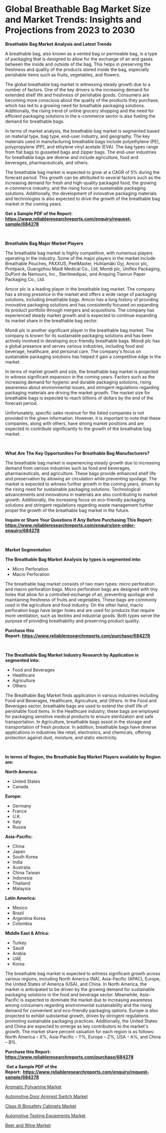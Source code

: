 <p><h1>Global Breathable Bag Market Size and Market Trends: Insights and Projections from 2023 to 2030</h1></p><p><strong>Breathable Bag Market Analysis and Latest Trends</strong></p>
<p><p>A breathable bag, also known as a vented bag or permeable bag, is a type of packaging that is designed to allow for the exchange of air and gases between the inside and outside of the bag. This helps in preserving the freshness and quality of the products stored inside the bag, especially perishable items such as fruits, vegetables, and flowers.</p><p>The global breathable bag market is witnessing steady growth due to a number of factors. One of the key drivers is the increasing demand for extended shelf life and freshness of perishable goods. Consumers are becoming more conscious about the quality of the products they purchase, which has led to a growing need for breathable packaging solutions. Additionally, the rising trend of online grocery shopping and the need for efficient packaging solutions in the e-commerce sector is also fueling the demand for breathable bags.</p><p>In terms of market analysis, the breathable bag market is segmented based on material type, bag type, end-user industry, and geography. The key materials used in manufacturing breathable bags include polyethylene (PE), polypropylene (PP), and ethylene vinyl acetate (EVA). The bag types range from flat bags to gusseted bags and zipper bags. The end-user industries for breathable bags are diverse and include agriculture, food and beverages, pharmaceuticals, and others.</p><p>The breathable bag market is expected to grow at a CAGR of 5% during the forecast period. This growth can be attributed to several factors such as the increasing demand for fresh and high-quality packaged food, the growing e-commerce industry, and the rising focus on sustainable packaging solutions. Additionally, the development of innovative packaging materials and technologies is also expected to drive the growth of the breathable bag market in the coming years.</p></p>
<p><strong>Get a Sample PDF of the Report:&nbsp; <a href="https://www.reliableresearchreports.com/enquiry/request-sample/684278">https://www.reliableresearchreports.com/enquiry/request-sample/684278</a></strong></p>
<p>&nbsp;</p>
<p><strong>Breathable Bag Major Market Players</strong></p>
<p><p>The breathable bag market is highly competitive, with numerous players operating in the industry. Some of the major players in the market include Breathable Pouches, PAXXUS, PeelMaster, Huhtamäki Oyj, Amcor plc, Printpack, Guangzhou Maidi Medical Co., Ltd, Mondi plc, Uniflex Packaging, DuPont de Nemours, Inc., Sterilmedipac, and Anquing Tianrun Paper Packaging Co., Ltd.</p><p>Amcor plc is a leading player in the breathable bag market. The company has a strong presence in the market and offers a wide range of packaging solutions, including breathable bags. Amcor has a long history of providing innovative packaging solutions and has consistently focused on expanding its product portfolio through mergers and acquisitions. The company has experienced steady market growth and is expected to continue expanding its market share in the breathable bag sector.</p><p>Mondi plc is another significant player in the breathable bag market. The company is known for its sustainable packaging solutions and has been actively involved in developing eco-friendly breathable bags. Mondi plc has a global presence and serves various industries, including food and beverage, healthcare, and personal care. The company's focus on sustainable packaging solutions has helped it gain a competitive edge in the market.</p><p>In terms of market growth and size, the breathable bag market is projected to witness significant expansion in the coming years. Factors such as the increasing demand for hygienic and durable packaging solutions, rising awareness about environmental issues, and stringent regulations regarding packaging materials are driving the market growth. The market size for breathable bags is expected to reach billions of dollars by the end of the forecast period.</p><p>Unfortunately, specific sales revenue for the listed companies is not provided in the given information. However, it is important to note that these companies, along with others, have strong market positions and are expected to contribute significantly to the growth of the breathable bag market.</p></p>
<p>&nbsp;</p>
<p><strong>What Are The Key Opportunities For Breathable Bag Manufacturers?</strong></p>
<p><p>The breathable bag market is experiencing steady growth due to increasing demand from various industries such as food and beverages, pharmaceuticals, and agriculture. These bags provide enhanced shelf life and preservation by allowing air circulation while preventing spoilage. The market is expected to witness further growth in the coming years, driven by the rising need for sustainable packaging solutions. Technological advancements and innovations in materials are also contributing to market growth. Additionally, the increasing focus on eco-friendly packaging solutions and stringent regulations regarding waste management further propel the growth of the breathable bag market in the future.</p></p>
<p><strong>Inquire or Share Your Questions If Any Before Purchasing This Report: <a href="https://www.reliableresearchreports.com/enquiry/pre-order-enquiry/684278">https://www.reliableresearchreports.com/enquiry/pre-order-enquiry/684278</a></strong></p>
<p>&nbsp;</p>
<p><strong>Market Segmentation</strong></p>
<p><strong>The Breathable Bag Market Analysis by types is segmented into:</strong></p>
<p><ul><li>Micro Perforation</li><li>Macro Perforation</li></ul></p>
<p><p>The breathable bag market consists of two main types: micro perforation and macro perforation bags. Micro perforation bags are designed with tiny holes that allow for a controlled exchange of air, preventing spoilage and maintaining freshness of fruits and vegetables. These bags are commonly used in the agriculture and food industry. On the other hand, macro perforation bags have larger holes and are used for products that require more ventilation, such as textiles and industrial goods. Both types serve the purpose of providing breathability and preserving product quality.</p></p>
<p><strong>Purchase this Report:&nbsp;<a href="https://www.reliableresearchreports.com/purchase/684278">https://www.reliableresearchreports.com/purchase/684278</a></strong></p>
<p>&nbsp;</p>
<p><strong>The Breathable Bag Market Industry Research by Application is segmented into:</strong></p>
<p><ul><li>Food and Beverages</li><li>Healthcare</li><li>Agriculture</li><li>Others</li></ul></p>
<p><p>The Breathable Bag Market finds application in various industries including Food and Beverages, Healthcare, Agriculture, and Others. In the Food and Beverages sector, breathable bags are used to extend the shelf life of perishable food items. In the Healthcare industry, these bags are employed for packaging sensitive medical products to ensure sterilization and safe transportation. In Agriculture, breathable bags assist in the storage and transportation of fresh produce. In addition, breathable bags have diverse applications in industries like retail, electronics, and chemicals, offering protection against dust, moisture, and static electricity.</p></p>
<p>&nbsp;</p>
<p><strong>In terms of Region, the Breathable Bag Market Players available by Region are:</strong></p>
<p>
    <p> <strong> North America: </strong>
        <ul>
            <li>United States</li>
            <li>Canada</li>
        </ul>
        </p> 
    <p> <strong> Europe: </strong>
        <ul>
            <li>Germany</li>
            <li>France</li>
            <li>U.K.</li>
            <li>Italy</li>
            <li>Russia</li>
        </ul>
        </p> 
    <p> <strong> Asia-Pacific: </strong>
        <ul>
            <li>China</li>
            <li>Japan</li>
            <li>South Korea</li>
            <li>India</li>
            <li>Australia</li>
            <li>China Taiwan</li>
            <li>Indonesia</li>
            <li>Thailand</li>
            <li>Malaysia</li>
        </ul>
        </p> 
    <p> <strong> Latin America: </strong>
        <ul>
            <li>Mexico</li>
            <li>Brazil</li>
            <li>Argentina Korea</li>
            <li>Colombia</li>
        </ul>
        </p> 
    <p> <strong> Middle East & Africa: </strong>
        <ul>
            <li>Turkey</li>
            <li>Saudi</li>
            <li>Arabia</li>
            <li>UAE</li>
            <li>Korea</li>
        </ul>
    </p>
    </p>
<p><p>The breathable bag market is expected to witness significant growth across various regions, including North America (NA), Asia-Pacific (APAC), Europe, the United States of America (USA), and China. In North America, the market is anticipated to be driven by the growing demand for sustainable packaging solutions in the food and beverage sector. Meanwhile, Asia-Pacific is expected to dominate the market due to increasing awareness among consumers regarding environmental sustainability and the rising demand for convenient and eco-friendly packaging options. Europe is also projected to exhibit substantial growth, driven by stringent regulations promoting sustainable packaging practices. Additionally, the United States and China are expected to emerge as key contributors to the market's growth. The market share percent valuation for each region is as follows: North America – X%, Asia-Pacific – Y%, Europe – Z%, USA – A%, and China – B%.</p></p>
<p><strong>Purchase this Report: <a href="https://www.reliableresearchreports.com/purchase/684278">https://www.reliableresearchreports.com/purchase/684278</a></strong></p>
<p>&nbsp;<strong>Get a Sample PDF of the Report:&nbsp;&nbsp;<a href="https://www.reliableresearchreports.com/enquiry/request-sample/684278">https://www.reliableresearchreports.com/enquiry/request-sample/684278</a></strong></p>
<p><strong></strong></p>
<p><p><a href="https://medium.com/@walkersipes1943/aromatic-polyamine-market-exploring-market-share-market-trends-and-future-growth-f6e9484592c9">Aromatic Polyamine Market</a></p><p><a href="https://medium.com/@juliusadams1991/automotive-door-armrest-switch-market-research-report-its-history-and-forecast-2023-to-2030-e57357401785">Automotive Door Armrest Switch Market</a></p><p><a href="https://github.com/NorbertYates/Market-Research-Report-List-2/blob/main/class-iii-biosafety-cabinets-market.md">Class III Biosafety Cabinets Market</a></p><p><a href="https://medium.com/@sylvanfahey/automotive-testing-equipments-market-analysis-and-sze-forecasted-for-period-from-2023-to-2030-0bace1a52450">Automotive Testing Equipments Market</a></p><p><a href="https://medium.com/@clayreinger/beer-and-wine-market-the-key-to-successful-business-strategy-forecast-till-2030-63caa2e06637">Beer and Wine Market</a></p></p>